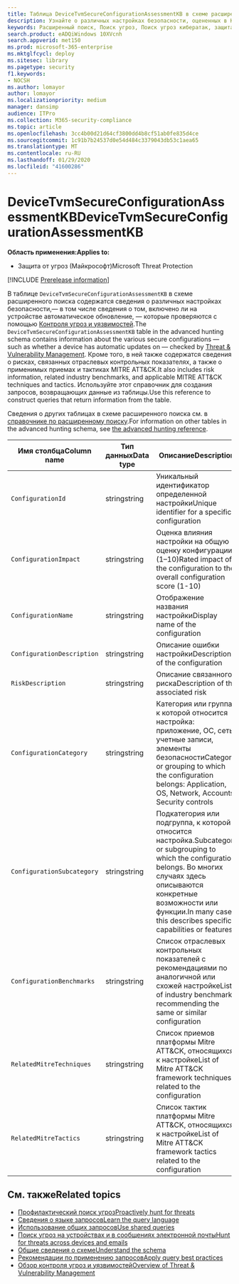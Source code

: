 ```yaml
---
title: Таблица DeviceTvmSecureConfigurationAssessmentKB в схеме расширенного поиска угроз
description: Узнайте о различных настройках безопасности, оцененных в Контроле угроз и уязвимостей, в таблице DeviceTvmSecureConfigurationAssessmentKB схемы расширенного поиска угроз.
keywords: Расширенный поиск, Поиск угроз, Поиск угроз кибератак, защита от угроз Майкрософт, Microsoft 365, MTP, m365, поиск, запрос, телеметрии, Справочник по схемам, Кусто, таблица, столбец, тип данных, описание, угроза & уязвимости, ТВМ, Управление устройствами, Настройка безопасности, МИТРЕ ATT&а Framework, база знаний, KB, Девицетвмсекуреконфигуратионассессменткб
search.product: eADQiWindows 10XVcnh
search.appverid: met150
ms.prod: microsoft-365-enterprise
ms.mktglfcycl: deploy
ms.sitesec: library
ms.pagetype: security
f1.keywords:
- NOCSH
ms.author: lomayor
author: lomayor
ms.localizationpriority: medium
manager: dansimp
audience: ITPro
ms.collection: M365-security-compliance
ms.topic: article
ms.openlocfilehash: 3cc4b00d21d64cf3800dd4b8cf51ab0fe835d4ce
ms.sourcegitcommit: 1c91b7b24537d0e54d484c3379043db53c1aea65
ms.translationtype: MT
ms.contentlocale: ru-RU
ms.lasthandoff: 01/29/2020
ms.locfileid: "41600286"
---
```

# <a name="devicetvmsecureconfigurationassessmentkb"></a><span data-ttu-id="e6703-104">DeviceTvmSecureConfigurationAssessmentKB</span><span class="sxs-lookup"><span data-stu-id="e6703-104">DeviceTvmSecureConfigurationAssessmentKB</span></span>

<span data-ttu-id="e6703-105">**Область применения:**</span><span class="sxs-lookup"><span data-stu-id="e6703-105">**Applies to:**</span></span>
- <span data-ttu-id="e6703-106">Защита от угроз (Майкрософт)</span><span class="sxs-lookup"><span data-stu-id="e6703-106">Microsoft Threat Protection</span></span>

[!INCLUDE [Prerelease information](../includes/prerelease.md)]

<span data-ttu-id="e6703-107">В таблице `DeviceTvmSecureConfigurationAssessmentKB` в схеме расширенного поиска содержатся сведения о различных настройках безопасности,— в том числе сведения о том, включено ли на устройстве автоматическое обновление, — которые проверяются с помощью [Контроля угроз и уязвимостей](https://docs.microsoft.com/windows/security/threat-protection/microsoft-defender-atp/next-gen-threat-and-vuln-mgt).</span><span class="sxs-lookup"><span data-stu-id="e6703-107">The `DeviceTvmSecureConfigurationAssessmentKB` table in the advanced hunting schema contains information about the various secure configurations — such as whether a device has automatic updates on — checked by [Threat & Vulnerability Management](https://docs.microsoft.com/windows/security/threat-protection/microsoft-defender-atp/next-gen-threat-and-vuln-mgt).</span></span> <span data-ttu-id="e6703-108">Кроме того, в ней также содержатся сведения о рисках, связанных отраслевых контрольных показателях, а также о применимых приемах и тактиках MITRE ATT&CK.</span><span class="sxs-lookup"><span data-stu-id="e6703-108">It also includes risk information, related industry benchmarks, and applicable MITRE ATT&CK techniques and tactics.</span></span> <span data-ttu-id="e6703-109">Используйте этот справочник для создания запросов, возвращающих данные из таблицы.</span><span class="sxs-lookup"><span data-stu-id="e6703-109">Use this reference to construct queries that return information from the table.</span></span>

<span data-ttu-id="e6703-110">Сведения о других таблицах в схеме расширенного поиска см. в [справочнике по расширенному поиску](advanced-hunting-schema-tables.md).</span><span class="sxs-lookup"><span data-stu-id="e6703-110">For information on other tables in the advanced hunting schema, see [the advanced hunting reference](advanced-hunting-schema-tables.md).</span></span>

| <span data-ttu-id="e6703-111">Имя столбца</span><span class="sxs-lookup"><span data-stu-id="e6703-111">Column name</span></span> | <span data-ttu-id="e6703-112">Тип данных</span><span class="sxs-lookup"><span data-stu-id="e6703-112">Data type</span></span> | <span data-ttu-id="e6703-113">Описание</span><span class="sxs-lookup"><span data-stu-id="e6703-113">Description</span></span> |
|-------------|-----------|-------------|
| `ConfigurationId` | <span data-ttu-id="e6703-114">string</span><span class="sxs-lookup"><span data-stu-id="e6703-114">string</span></span> | <span data-ttu-id="e6703-115">Уникальный идентификатор определенной настройки</span><span class="sxs-lookup"><span data-stu-id="e6703-115">Unique identifier for a specific configuration</span></span> |
| `ConfigurationImpact` | <span data-ttu-id="e6703-116">string</span><span class="sxs-lookup"><span data-stu-id="e6703-116">string</span></span> | <span data-ttu-id="e6703-117">Оценка влияния настройки на общую оценку конфигурации (1–10)</span><span class="sxs-lookup"><span data-stu-id="e6703-117">Rated impact of the configuration to the overall configuration score (1-10)</span></span> |
| `ConfigurationName` | <span data-ttu-id="e6703-118">string</span><span class="sxs-lookup"><span data-stu-id="e6703-118">string</span></span> | <span data-ttu-id="e6703-119">Отображение названия настройки</span><span class="sxs-lookup"><span data-stu-id="e6703-119">Display name of the configuration</span></span> |
| `ConfigurationDescription` | <span data-ttu-id="e6703-120">string</span><span class="sxs-lookup"><span data-stu-id="e6703-120">string</span></span> | <span data-ttu-id="e6703-121">Описание ошибки настройки</span><span class="sxs-lookup"><span data-stu-id="e6703-121">Description of the configuration</span></span> |
| `RiskDescription` | <span data-ttu-id="e6703-122">string</span><span class="sxs-lookup"><span data-stu-id="e6703-122">string</span></span> | <span data-ttu-id="e6703-123">Описание связанного риска</span><span class="sxs-lookup"><span data-stu-id="e6703-123">Description of the associated risk</span></span> |
| `ConfigurationCategory` | <span data-ttu-id="e6703-124">string</span><span class="sxs-lookup"><span data-stu-id="e6703-124">string</span></span> | <span data-ttu-id="e6703-125">Категория или группа, к которой относится настройка: приложение, ОС, сеть, учетные записи, элементы безопасности</span><span class="sxs-lookup"><span data-stu-id="e6703-125">Category or grouping to which the configuration belongs: Application, OS, Network, Accounts, Security controls</span></span>|
| `ConfigurationSubcategory` | <span data-ttu-id="e6703-126">string</span><span class="sxs-lookup"><span data-stu-id="e6703-126">string</span></span> |<span data-ttu-id="e6703-127">Подкатегория или подгруппа, к которой относится настройка.</span><span class="sxs-lookup"><span data-stu-id="e6703-127">Subcategory or subgrouping to which the configuration belongs.</span></span> <span data-ttu-id="e6703-128">Во многих случаях здесь описываются конкретные возможности или функции.</span><span class="sxs-lookup"><span data-stu-id="e6703-128">In many cases, this describes specific capabilities or features.</span></span> |
| `ConfigurationBenchmarks` | <span data-ttu-id="e6703-129">string</span><span class="sxs-lookup"><span data-stu-id="e6703-129">string</span></span> | <span data-ttu-id="e6703-130">Список отраслевых контрольных показателей с рекомендациями по аналогичной или схожей настройке</span><span class="sxs-lookup"><span data-stu-id="e6703-130">List of industry benchmarks recommending the same or similar configuration</span></span> |
| `RelatedMitreTechniques` | <span data-ttu-id="e6703-131">string</span><span class="sxs-lookup"><span data-stu-id="e6703-131">string</span></span> | <span data-ttu-id="e6703-132">Список приемов платформы Mitre ATT&CK, относящихся к настройке</span><span class="sxs-lookup"><span data-stu-id="e6703-132">List of Mitre ATT&CK framework techniques related to the configuration</span></span> |
| `RelatedMitreTactics ` | <span data-ttu-id="e6703-133">string</span><span class="sxs-lookup"><span data-stu-id="e6703-133">string</span></span> | <span data-ttu-id="e6703-134">Список тактик платформы Mitre ATT&CK, относящихся к настройке</span><span class="sxs-lookup"><span data-stu-id="e6703-134">List of Mitre ATT&CK framework tactics related to the configuration</span></span> |

## <a name="related-topics"></a><span data-ttu-id="e6703-135">См. также</span><span class="sxs-lookup"><span data-stu-id="e6703-135">Related topics</span></span>

- [<span data-ttu-id="e6703-136">Профилактический поиск угроз</span><span class="sxs-lookup"><span data-stu-id="e6703-136">Proactively hunt for threats</span></span>](advanced-hunting-overview.md)
- [<span data-ttu-id="e6703-137">Сведения о языке запросов</span><span class="sxs-lookup"><span data-stu-id="e6703-137">Learn the query language</span></span>](advanced-hunting-query-language.md)
- [<span data-ttu-id="e6703-138">Использование общих запросов</span><span class="sxs-lookup"><span data-stu-id="e6703-138">Use shared queries</span></span>](advanced-hunting-shared-queries.md)
- [<span data-ttu-id="e6703-139">Поиск угроз на устройствах и в сообщениях электронной почты</span><span class="sxs-lookup"><span data-stu-id="e6703-139">Hunt for threats across devices and emails</span></span>](advanced-hunting-query-emails-devices.md)
- [<span data-ttu-id="e6703-140">Общие сведения о схеме</span><span class="sxs-lookup"><span data-stu-id="e6703-140">Understand the schema</span></span>](advanced-hunting-schema-tables.md)
- [<span data-ttu-id="e6703-141">Рекомендации по применению запросов</span><span class="sxs-lookup"><span data-stu-id="e6703-141">Apply query best practices</span></span>](advanced-hunting-best-practices.md)
- [<span data-ttu-id="e6703-142">Обзор контроля угроз и уязвимостей</span><span class="sxs-lookup"><span data-stu-id="e6703-142">Overview of Threat & Vulnerability Management</span></span>](https://docs.microsoft.com/windows/security/threat-protection/microsoft-defender-atp/next-gen-threat-and-vuln-mgt)
